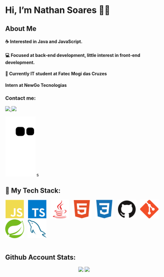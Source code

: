 # Hi, I’m Nathan Soares 👋👋

## About Me

#### ☕ Interested in Java and JavaScript.
#### 💻 Focused at back-end development, little interest in front-end development.
#### 📖 Currently IT student at Fatec Mogi das Cruzes
#### Intern at NewGo Tecnologias

### Contact me:
<p>
  <a href = "mailto:nathansoares809@gmail.com">
     <img src="https://img.shields.io/badge/-Gmail-%23333?style=for-the-badge&logo=gmail&logoColor=white" target="_blank">
  </a>  
  <a href="https://linkedin.com/in/whitearct1c](https://www.linkedin.com/in/nathan-soares-840682256/" target="_blank">
    <img src="https://img.shields.io/badge/-LinkedIn-%230077B5?style=for-the-badge&logo=linkedin&logoColor=white" target="_blank">
  </a>
</p>
  
 ![Snake animation](https://github.com/rafaballerini/rafaballerini/blob/output/github-contribution-grid-snake.svg)
s
<br/>

## 🚀 My Tech Stack:

<div>
  <img alt="javascript" height="60" width="60" 
       src="https://raw.githubusercontent.com/devicons/devicon/master/icons/javascript/javascript-plain.svg"> &nbsp;
  <img alt="typescript" height="60" width="60" 
      src="https://raw.githubusercontent.com/devicons/devicon/master/icons/typescript/typescript-plain.svg"> &nbsp;
  <img alt="java" height="60" width="60" 
      src="https://raw.githubusercontent.com/devicons/devicon/master/icons/java/java-plain.svg"> &nbsp;
  <img alt="html5" height="60" width="60" 
      src="https://raw.githubusercontent.com/devicons/devicon/master/icons/html5/html5-plain.svg"> &nbsp;
  <img alt="css3" height="60" width="60" 
      src="https://raw.githubusercontent.com/devicons/devicon/master/icons/css3/css3-plain.svg"> &nbsp; 
  <img alt="github" height="60" width="60" 
      src="https://raw.githubusercontent.com/devicons/devicon/master/icons/github/github-original.svg"> &nbsp;
  <img alt="git" height="60" width="60" 
      src="https://raw.githubusercontent.com/devicons/devicon/master/icons/git/git-original.svg"> &nbsp;
  <img alt="spring-framework" height="60" width="60" 
    src="https://raw.githubusercontent.com/devicons/devicon/master/icons/spring/spring-original.svg"> &nbsp;
  <img alt="mysql" height="60" width="60" 
    src="https://raw.githubusercontent.com/devicons/devicon/master/icons/mysql/mysql-original.svg"> &nbsp;
</div>
<br/>

## Github Account Stats:
<div align="center">
  <img height="150em" src="https://github-readme-stats.vercel.app/api?username=NathanSoa&theme=midnight-purple&show_icons=true&count_private=true"/>
  <img height="150em" src="https://github-readme-stats.vercel.app/api/top-langs/?username=NathanSoa&hide=html&layout=compact&theme=midnight-purple"/>
<div>
